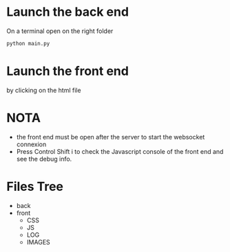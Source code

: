 # Launch the back end
On a terminal open on the right folder
```sh
python main.py
```

# Launch the front end
by clicking on the html file

# NOTA
- the front end must be open after the server to start the websocket connexion
- Press Control Shift i to check the Javascript console of the front end and see the debug info.

# Files Tree
- back
- front
    - CSS
    - JS
    - LOG
    - IMAGES





